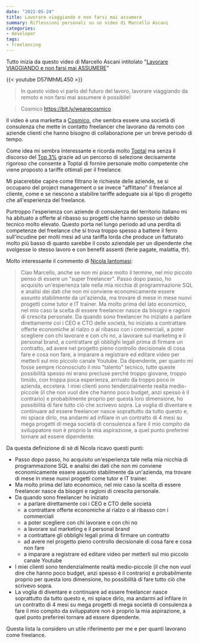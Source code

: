 ```yaml
---
date: "2022-05-24"
title: Lavorare viaggiando e non farsi mai assumere
summary: Riflessioni personali su un video di Marcello Ascani
categories:
- developer
tags:
- freelancing
---
```


Tutto inizia da questo video di Marcello Ascani intitolato "[Lavorare VIAGGIANDO e non farsi mai ASSUMERE](https://www.youtube.com/watch?v=D57lMhML450)"

{{< youtube D57lMhML450 >}}

> In questo video vi parlo del futuro del lavoro, lavorare viaggiando da remoto e non farsi mai assumere è possibile! 

> Cosmico https://bit.ly/wearecosmico

Il video è una marketta a [Cosmico](https://bit.ly/wearecosmico), che sembra essere una società di consulenza che mette in contatto freelancer che lavorano da remoto con aziende clienti che hanno bisogno di collaborazione per un breve periodo di tempo.

Come idea mi sembra interessante e ricorda molto [Toptal](https://www.toptal.com/) ma senza il discorso del [Top 3%](https://www.toptal.com/top-3-percent) grazie ad un percorso di selezione decisamente rigoroso che consente a Toptal di fornire personale molto competente che viene proposto a tariffe ottimali per il freelance.

Mi piacerebbe capire come filtrano le richieste delle aziende, se si occupano del project management o se invece "affittano" il freelance al cliente, come e se riescono a stabilire tariffe adeguate sia al tipo di progetto che all'esperienza del freelance. 

Purtroppo l'esperienza con aziende di consulenza del territorio italiano mi ha abituato a offerte al ribasso su progetti che hanno spesso un debito tecnico molto elevato. Questo porta nel lungo periodo ad una perdita di competenze del freelance che si trova troppo spesso a battere il ferro sull'incudine per molti mesi ad una tariffa lorda che produce un fatturato molto più basso di quanto sarebbe il costo aziendale per un dipendente che svolgesse lo stesso lavoro e con benefit assenti (ferie pagate, malattia, tfr).

Molto interessante il commento di [Nicola Iantomasi](https://www.youtube.com/channel/UCc9UKQqa0qIE7hX710pd5BA):

> Ciao Marcello, anche se non mi piace molto il termine, nel mio piccolo penso di essere un "super freelancer". Passo dopo passo, ho acquisito un'esperienza tale nella mia nicchia di programmazione SQL e analisi dei dati che non mi conviene economicamente essere assunto stabilmente da un'azienda, ma trovare di mese in mese nuovi progetti come tutor e IT trainer. 
> Ma molto prima del lato economico, nel mio caso la scelta di essere freelancer nasce da bisogni e ragioni di crescita personale. Da quando sono freelancer ho iniziato a parlare direttamente coi i CEO e CTO delle società, ho iniziato a contrattare offerte economiche al rialzo o al ribasso con i commerciali, a poter scegliere con chi lavorare e con chi no, a lavorare sul marketing e il personal brand,  a contrattare gli obblighi legali prima di firmare un contratto, ad avere nel progetto pieno controllo decisionale di cosa fare e cosa non fare, a imparare a registrare ed editare video per metterli sul mio piccolo canale Youtube. Da dipendente, per quanto mi fosse sempre riconosciuto il mio "talento" tecnico, tutte queste possibilità spesso mi erano precluse perché troppo giovane, troppo timido, con troppa poca esperienza, arrivato da troppo poco in azienda, eccetera.
> I miei clienti sono tendenzialmente realtà medio-piccole (il che non vuol dire che hanno poco budget, anzi spesso è il contrario) e probabilmente proprio per questa loro dimensione, ho possibilità di fare tutto ciò che scrivevo sopra.
> La voglia di diventare e continuare ad essere freelancer nasce soprattutto da tutto questo e, mi spiace dirlo, ma andarmi ad infilare in un contratto di 4 mesi su mega progetti di mega società di consulenza a fare il mio compito da sviluppatore non è proprio la mia aspirazione, a quel punto preferirei tornare ad essere dipendente.

Da questa definizione di sè di Nicola ricavo questi punti:

- Passo dopo passo, ho acquisito un'esperienza tale nella mia nicchia di programmazione SQL e analisi dei dati che non mi conviene economicamente essere assunto stabilmente da un'azienda, ma trovare di mese in mese nuovi progetti come tutor e IT trainer.
- Ma molto prima del lato economico, nel mio caso la scelta di essere freelancer nasce da bisogni e ragioni di crescita personale.
- Da quando sono freelancer ho iniziato
    - a parlare direttamente coi i CEO e CTO delle società
    - a contrattare offerte economiche al rialzo o al ribasso con i commerciali
    - a poter scegliere con chi lavorare e con chi no
    - a lavorare sul marketing e il personal brand
    - a contrattare gli obblighi legali prima di firmare un contratto
    - ad avere nel progetto pieno controllo decisionale di cosa fare e cosa non fare
    - a imparare a registrare ed editare video per metterli sul mio piccolo canale Youtube
- I miei clienti sono tendenzialmente realtà medio-piccole (il che non vuol dire che hanno poco budget, anzi spesso è il contrario) e probabilmente proprio per questa loro dimensione, ho possibilità di fare tutto ciò che scrivevo sopra.
- La voglia di diventare e continuare ad essere freelancer nasce soprattutto da tutto questo e, mi spiace dirlo, ma andarmi ad infilare in un contratto di 4 mesi su mega progetti di mega società di consulenza a fare il mio compito da sviluppatore non è proprio la mia aspirazione, a quel punto preferirei tornare ad essere dipendente.

Questa lista la considero un utile riferimento per me e per quanti lavorano come freelance.